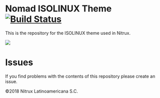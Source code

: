 # Nomad ISOLINUX Theme [![Build Status](https://travis-ci.org/nomad-desktop/isolinux-theme-nomad.svg?branch=master)](https://travis-ci.org/nomad-desktop/isolinux-theme-nomad)

This is the repository for the ISOLINUX theme used in Nitrux.

![](https://i.imgur.com/WKJe7Qy.png)

# Issues
If you find problems with the contents of this repository please create an issue.

©2018 Nitrux Latinoamericana S.C.
